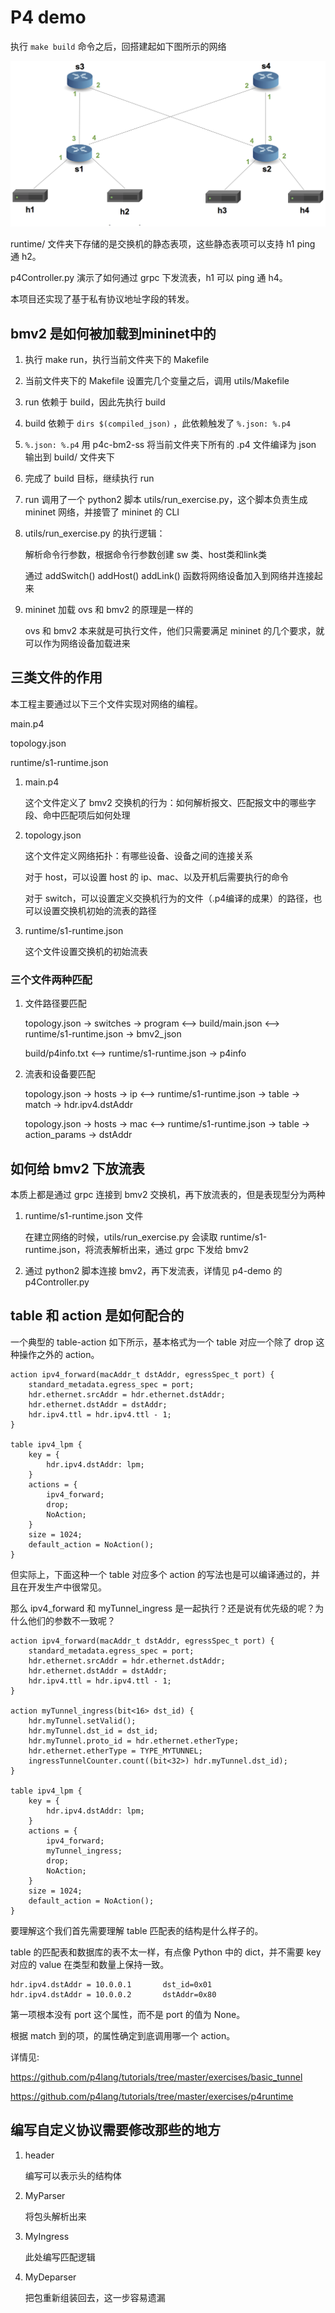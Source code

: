 # P4 demo
执行 `make build` 命令之后，回搭建起如下图所示的网络

![](topo.png)

runtime/ 文件夹下存储的是交换机的静态表项，这些静态表项可以支持 h1 ping 通 h2。

p4Controller.py 演示了如何通过 grpc 下发流表，h1 可以 ping 通 h4。

本项目还实现了基于私有协议地址字段的转发。


## bmv2 是如何被加载到mininet中的
1. 执行 make run，执行当前文件夹下的 Makefile

2. 当前文件夹下的 Makefile 设置完几个变量之后，调用 utils/Makefile

3. run 依赖于 build，因此先执行 build

4. build 依赖于 `dirs $(compiled_json)` ，此依赖触发了 `%.json: %.p4`

5. `%.json: %.p4` 用 p4c-bm2-ss 将当前文件夹下所有的 .p4 文件编译为 json 输出到 build/ 文件夹下

6. 完成了 build 目标，继续执行  run

7. run 调用了一个 python2 脚本 utils/run_exercise.py，这个脚本负责生成 mininet 网络，并接管了 mininet 的 CLI

8. utils/run_exercise.py 的执行逻辑：

    解析命令行参数，根据命令行参数创建 sw 类、host类和link类

    通过 addSwitch() addHost() addLink() 函数将网络设备加入到网络并连接起来

9. mininet 加载 ovs 和 bmv2 的原理是一样的

    ovs 和 bmv2 本来就是可执行文件，他们只需要满足 mininet 的几个要求，就可以作为网络设备加载进来


## 三类文件的作用 
本工程主要通过以下三个文件实现对网络的编程。

main.p4

topology.json

runtime/s1-runtime.json

1. main.p4

    这个文件定义了 bmv2 交换机的行为：如何解析报文、匹配报文中的哪些字段、命中匹配项后如何处理

2. topology.json

    这个文件定义网络拓扑：有哪些设备、设备之间的连接关系

    对于 host，可以设置 host 的 ip、mac、以及开机后需要执行的命令

    对于 switch，可以设置定义交换机行为的文件（.p4编译的成果）的路径，也可以设置交换机初始的流表的路径

3. runtime/s1-runtime.json

    这个文件设置交换机的初始流表

### 三个文件两种匹配
1. 文件路径要匹配

    topology.json -> switches -> program  <--> build/main.json  <-->  runtime/s1-runtime.json -> bmv2_json

    build/p4info.txt  <-->  runtime/s1-runtime.json -> p4info

2. 流表和设备要匹配

    topology.json -> hosts -> ip  <-->  runtime/s1-runtime.json -> table -> match -> hdr.ipv4.dstAddr

    topology.json -> hosts -> mac  <-->  runtime/s1-runtime.json -> table -> action_params -> dstAddr

    
## 如何给 bmv2 下放流表
本质上都是通过 grpc 连接到 bmv2 交换机，再下放流表的，但是表现型分为两种

1. runtime/s1-runtime.json 文件

    在建立网络的时候，utils/run_exercise.py 会读取 runtime/s1-runtime.json，将流表解析出来，通过 grpc 下发给 bmv2

2. 通过 python2 脚本连接 bmv2，再下发流表，详情见 p4-demo 的 p4Controller.py


## table 和 action 是如何配合的
一个典型的 table-action 如下所示，基本格式为一个 table 对应一个除了 drop 这种操作之外的 action。

```
action ipv4_forward(macAddr_t dstAddr, egressSpec_t port) {
    standard_metadata.egress_spec = port;
    hdr.ethernet.srcAddr = hdr.ethernet.dstAddr;
    hdr.ethernet.dstAddr = dstAddr;
    hdr.ipv4.ttl = hdr.ipv4.ttl - 1;
}

table ipv4_lpm {
    key = {
        hdr.ipv4.dstAddr: lpm;
    }
    actions = {
        ipv4_forward;
        drop;
        NoAction;
    }
    size = 1024;
    default_action = NoAction();
}
```

但实际上，下面这种一个 table 对应多个 action 的写法也是可以编译通过的，并且在开发生产中很常见。

那么 ipv4_forward 和 myTunnel_ingress 是一起执行？还是说有优先级的呢？为什么他们的参数不一致呢？
```
action ipv4_forward(macAddr_t dstAddr, egressSpec_t port) {
    standard_metadata.egress_spec = port;
    hdr.ethernet.srcAddr = hdr.ethernet.dstAddr;
    hdr.ethernet.dstAddr = dstAddr;
    hdr.ipv4.ttl = hdr.ipv4.ttl - 1;
}

action myTunnel_ingress(bit<16> dst_id) {
    hdr.myTunnel.setValid();
    hdr.myTunnel.dst_id = dst_id;
    hdr.myTunnel.proto_id = hdr.ethernet.etherType;
    hdr.ethernet.etherType = TYPE_MYTUNNEL;
    ingressTunnelCounter.count((bit<32>) hdr.myTunnel.dst_id);
}

table ipv4_lpm {
    key = {
        hdr.ipv4.dstAddr: lpm;
    }
    actions = {
        ipv4_forward;
        myTunnel_ingress;
        drop;
        NoAction;
    }
    size = 1024;
    default_action = NoAction();
}
```

要理解这个我们首先需要理解 table 匹配表的结构是什么样子的。

table 的匹配表和数据库的表不太一样，有点像 Python 中的 dict，并不需要 key 对应的 value 在类型和数量上保持一致。

```
hdr.ipv4.dstAddr = 10.0.0.1       dst_id=0x01
hdr.ipv4.dstAddr = 10.0.0.2       dstAddr=0x80      
```

第一项根本没有 port 这个属性，而不是 port 的值为 None。

根据 match 到的项，的属性确定到底调用哪一个 action。

详情见:

https://github.com/p4lang/tutorials/tree/master/exercises/basic_tunnel

https://github.com/p4lang/tutorials/tree/master/exercises/p4runtime


## 编写自定义协议需要修改那些的地方
1. header

    编写可以表示头的结构体

2. MyParser

    将包头解析出来
    
3. MyIngress

    此处编写匹配逻辑

4. MyDeparser

    把包重新组装回去，这一步容易遗漏
